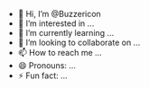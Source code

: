 - 👋 Hi, I’m @Buzzericon
- 👀 I’m interested in ...
- 🌱 I’m currently learning ...
- 💞️ I’m looking to collaborate on ...
- 📫 How to reach me ...
- 😄 Pronouns: ...
- ⚡ Fun fact: ...

<!---
Buzzericon/Buzzericon is a ✨ special ✨ repository because its `README.md` (this file) appears on your GitHub profile.
You can click the Preview link to take a look at your changes.
--->
